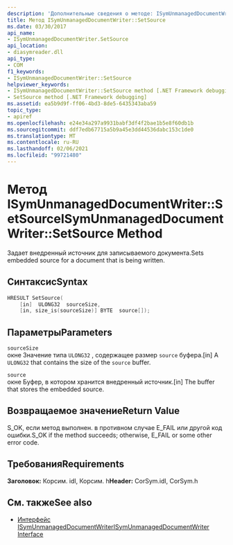 ```yaml
---
description: 'Дополнительные сведения о методе: ISymUnmanagedDocumentWriter:: SetSource'
title: Метод ISymUnmanagedDocumentWriter::SetSource
ms.date: 03/30/2017
api_name:
- ISymUnmanagedDocumentWriter.SetSource
api_location:
- diasymreader.dll
api_type:
- COM
f1_keywords:
- ISymUnmanagedDocumentWriter::SetSource
helpviewer_keywords:
- ISymUnmanagedDocumentWriter::SetSource method [.NET Framework debugging]
- SetSource method [.NET Framework debugging]
ms.assetid: ea5b9d9f-ff06-4bd3-8de5-6435343aba59
topic_type:
- apiref
ms.openlocfilehash: e24e34a297a9931babf3df4f2bae1b5e8f60db1b
ms.sourcegitcommit: ddf7edb67715a5b9a45e3dd44536dabc153c1de0
ms.translationtype: MT
ms.contentlocale: ru-RU
ms.lasthandoff: 02/06/2021
ms.locfileid: "99721480"
---
```

# <a name="isymunmanageddocumentwritersetsource-method"></a><span data-ttu-id="7c7d4-103">Метод ISymUnmanagedDocumentWriter::SetSource</span><span class="sxs-lookup"><span data-stu-id="7c7d4-103">ISymUnmanagedDocumentWriter::SetSource Method</span></span>

<span data-ttu-id="7c7d4-104">Задает внедренный источник для записываемого документа.</span><span class="sxs-lookup"><span data-stu-id="7c7d4-104">Sets embedded source for a document that is being written.</span></span>  
  
## <a name="syntax"></a><span data-ttu-id="7c7d4-105">Синтаксис</span><span class="sxs-lookup"><span data-stu-id="7c7d4-105">Syntax</span></span>  
  
```cpp  
HRESULT SetSource(  
    [in]  ULONG32  sourceSize,  
    [in, size_is(sourceSize)] BYTE  source[]);  
```  
  
## <a name="parameters"></a><span data-ttu-id="7c7d4-106">Параметры</span><span class="sxs-lookup"><span data-stu-id="7c7d4-106">Parameters</span></span>  

 `sourceSize`  
 <span data-ttu-id="7c7d4-107">окне Значение типа `ULONG32` , содержащее размер `source` буфера.</span><span class="sxs-lookup"><span data-stu-id="7c7d4-107">[in] A `ULONG32` that contains the size of the `source` buffer.</span></span>  
  
 `source`  
 <span data-ttu-id="7c7d4-108">окне Буфер, в котором хранится внедренный источник.</span><span class="sxs-lookup"><span data-stu-id="7c7d4-108">[in] The buffer that stores the embedded source.</span></span>  
  
## <a name="return-value"></a><span data-ttu-id="7c7d4-109">Возвращаемое значение</span><span class="sxs-lookup"><span data-stu-id="7c7d4-109">Return Value</span></span>  

 <span data-ttu-id="7c7d4-110">S_OK, если метод выполнен. в противном случае E_FAIL или другой код ошибки.</span><span class="sxs-lookup"><span data-stu-id="7c7d4-110">S_OK if the method succeeds; otherwise, E_FAIL or some other error code.</span></span>  
  
## <a name="requirements"></a><span data-ttu-id="7c7d4-111">Требования</span><span class="sxs-lookup"><span data-stu-id="7c7d4-111">Requirements</span></span>  

 <span data-ttu-id="7c7d4-112">**Заголовок:** Корсим. idl, Корсим. h</span><span class="sxs-lookup"><span data-stu-id="7c7d4-112">**Header:** CorSym.idl, CorSym.h</span></span>  
  
## <a name="see-also"></a><span data-ttu-id="7c7d4-113">См. также</span><span class="sxs-lookup"><span data-stu-id="7c7d4-113">See also</span></span>

- [<span data-ttu-id="7c7d4-114">Интерфейс ISymUnmanagedDocumentWriter</span><span class="sxs-lookup"><span data-stu-id="7c7d4-114">ISymUnmanagedDocumentWriter Interface</span></span>](isymunmanageddocumentwriter-interface.md)
